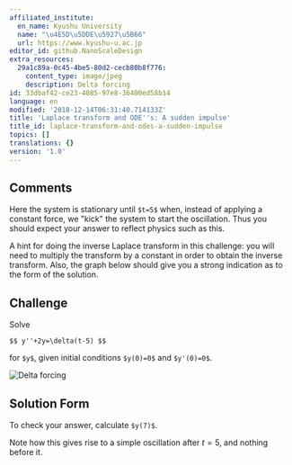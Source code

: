 ```yaml
---
affiliated_institute:
  en_name: Kyushu University
  name: "\u4E5D\u5DDE\u5927\u5B66"
  url: https://www.kyushu-u.ac.jp
editor_id: github.NanoScaleDesign
extra_resources:
  29a1c89a-0c45-4be5-80d2-cecb80b8f776:
    content_type: image/jpeg
    description: Delta forcing
id: 33dbaf42-ce23-4085-97e8-36400ed58b14
language: en
modified: '2018-12-14T06:31:40.714133Z'
title: 'Laplace transform and ODE''s: A sudden impulse'
title_id: laplace-transform-and-odes-a-sudden-impulse
topics: []
translations: {}
version: '1.0'
---
```


## Comments
Here the system is stationary until `$t=5$` when, instead of applying a constant force, we "kick" the system to start the oscillation. Thus you should expect your answer to reflect physics such as this.

A hint for doing the inverse Laplace transform in this challenge: you will need to multiply the transform by a constant in order to obtain the inverse transform. Also, the graph below should give you a strong indication as to the form of the solution.

## Challenge
Solve

`$$
    y''+2y=\delta(t-5)
$$`

for `$y$`, given initial conditions `$y(0)=0$` and `$y'(0)=0$`. 

![Delta forcing](/api/v0/teachers/github.NanoScaleDesign/resources/public/29a1c89a-0c45-4be5-80d2-cecb80b8f776.jpeg/29a1c89a-0c45-4be5-80d2-cecb80b8f776.jpeg)

## Solution Form
To check your answer, calculate `$y(7)$`.

Note how this gives rise to a simple oscillation after $t=5$, and nothing before it.




